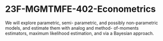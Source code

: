 # 23F-MGMTMFE-402-Econometrics
We will explore parametric, semi- parametric, and possibly non-parametric models, and estimate them with analog and method- of-moments estimators, maximum likelihood estimation, and via a Bayesian approach. 
